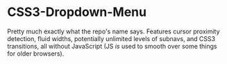CSS3-Dropdown-Menu
==================

Pretty much exactly what the repo's name says. Features cursor proximity detection, fluid widths, potentially unlimited levels of subnavs, and CSS3 transitions, all without JavaScript (JS *is* used to smooth over some things for older browsers).